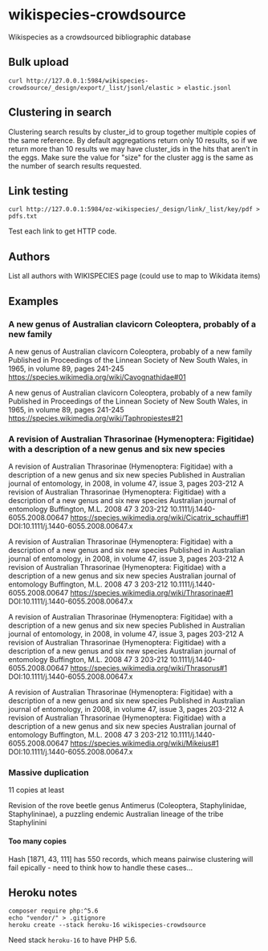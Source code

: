 # wikispecies-crowdsource
Wikispecies as a crowdsourced bibliographic database


## Bulk upload

```
curl http://127.0.0.1:5984/wikispecies-crowdsource/_design/export/_list/jsonl/elastic > elastic.jsonl
``` 

## Clustering in search

Clustering search results by cluster_id to group together multiple copies of the same reference. By default aggregations return only 10 results, so if we return more than 10 results we may have cluster_ids in the hits that aren’t in the eggs. Make sure the value for "size" for the cluster agg is the same as the number of search results requested.

## Link testing

```
curl http://127.0.0.1:5984/oz-wikispecies/_design/link/_list/key/pdf > pdfs.txt
```

Test each link to get HTTP code.

## Authors

List all authors with WIKISPECIES page (could use to map to Wikidata items)

## Examples

### A new genus of Australian clavicorn Coleoptera, probably of a new family
A new genus of Australian clavicorn Coleoptera, probably of a new family
Published in Proceedings of the Linnean Society of New South Wales, in 1965, in volume 89, pages 241-245
https://species.wikimedia.org/wiki/Cavognathidae#01


A new genus of Australian clavicorn Coleoptera, probably of a new family
Published in Proceedings of the Linnean Society of New South Wales, in 1965, in volume 89, pages 241-245
https://species.wikimedia.org/wiki/Taphropiestes#21

### A revision of Australian Thrasorinae (Hymenoptera: Figitidae) with a description of a new genus and six new species

A revision of Australian Thrasorinae (Hymenoptera: Figitidae) with a description of a new genus and six new species
Published in Australian journal of entomology, in 2008, in volume 47, issue 3, pages 203-212
A revision of Australian Thrasorinae (Hymenoptera: Figitidae) with a description of a new genus and six
new species Australian journal of entomology Buffington, M.L. 2008 47 3 203-212 10.1111/j.1440-6055.2008.00647
https://species.wikimedia.org/wiki/Cicatrix_schauffi#1
DOI:10.1111/j.1440-6055.2008.00647.x

A revision of Australian Thrasorinae (Hymenoptera: Figitidae) with a description of a new genus and six new species
Published in Australian journal of entomology, in 2008, in volume 47, issue 3, pages 203-212
A revision of Australian Thrasorinae (Hymenoptera: Figitidae) with a description of a new genus and six
new species Australian journal of entomology Buffington, M.L. 2008 47 3 203-212 10.1111/j.1440-6055.2008.00647
https://species.wikimedia.org/wiki/Thrasorinae#1
DOI:10.1111/j.1440-6055.2008.00647.x

A revision of Australian Thrasorinae (Hymenoptera: Figitidae) with a description of a new genus and six new species
Published in Australian journal of entomology, in 2008, in volume 47, issue 3, pages 203-212
A revision of Australian Thrasorinae (Hymenoptera: Figitidae) with a description of a new genus and six
new species Australian journal of entomology Buffington, M.L. 2008 47 3 203-212 10.1111/j.1440-6055.2008.00647
https://species.wikimedia.org/wiki/Thrasorus#1
DOI:10.1111/j.1440-6055.2008.00647.x

A revision of Australian Thrasorinae (Hymenoptera: Figitidae) with a description of a new genus and six new species
Published in Australian journal of entomology, in 2008, in volume 47, issue 3, pages 203-212
A revision of Australian Thrasorinae (Hymenoptera: Figitidae) with a description of a new genus and six
new species Australian journal of entomology Buffington, M.L. 2008 47 3 203-212 10.1111/j.1440-6055.2008.00647
https://species.wikimedia.org/wiki/Mikeius#1
DOI:10.1111/j.1440-6055.2008.00647.x

### Massive duplication

11 copies at least 

Revision of the rove beetle genus Antimerus (Coleoptera, Staphylinidae, Staphylininae), a puzzling endemic Australian lineage of the tribe Staphylinini


#### Too many copies

Hash [1871, 43, 111] has 550 records, which means pairwise clustering will fail epically - need to think how to handle these cases…


## Heroku notes

```
composer require php:^5.6
echo "vendor/" > .gitignore
heroku create --stack heroku-16 wikispecies-crowdsource
```

Need stack ```heroku-16``` to have PHP 5.6.
